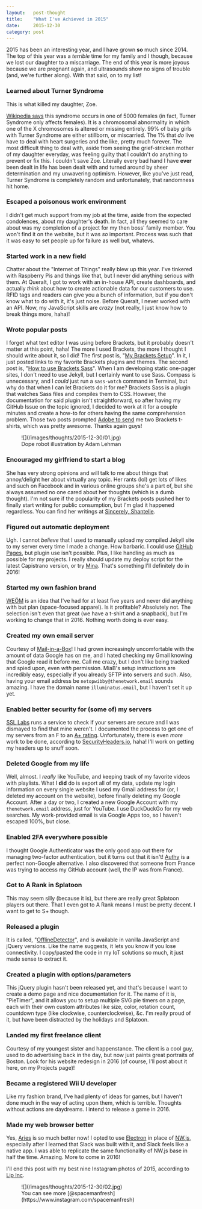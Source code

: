 ```yaml
---
layout:   post-thought
title:    "What I've Achieved in 2015"
date:     2015-12-30
category: post
---
```


2015 has been an interesting year, and I have grown **so** much since 2014. The top of this year was a _terrible_ time for my family and I though, because we lost our daughter to a miscarriage. The end of this year is more joyous because we are pregnant again, and ultrasounds show no signs of trouble (and, we're further along). With that said, on to my list!

### Learned about Turner Syndrome

This is what killed my daughter, Zoe.

[Wikipedia says](https://en.wikipedia.org/wiki/Turner_syndrome) this syndrome occurs in one of 5000 females (in fact, Turner Syndrome only affects females). It is a chromosomal abnormality in which one of the X chromosomes is altered or missing entirely. 99% of baby girls with Turner Syndrome are either stillborn, or miscarried. The 1% that _do_ live have to deal with heart surgeries and the like, pretty much forever. The most difficult thing to deal with, aside from seeing the grief-stricken mother of my daughter everyday, was feeling guilty that I couldn't do anything to prevent or fix this. I couldn't save Zoe. Literally every bad hand I have **ever** been dealt in life has been dealt with and turned around by sheer determination and my unwavering optimism. However, like you've just read, Turner Syndrome is completely random and unfortunately, that randomness hit home.



### Escaped a poisonous work environment

I didn't get much support from my job at the time, aside from the expected condolences, about my daughter's death. In fact, all they seemed to care about was my completion of a project for my then boss' family member. You won't find it on the website, but it was _so_ important. Process was such that it was easy to set people up for failure as well but, whatevs.



### Started work in a new field

Chatter about the "Internet of Things" really blew up this year. I've tinkered with Raspberry Pis and things like that, but I never did anything serious with them. At Queralt, I got to work with an in-house API, create dashboards, and actually _think_ about how to create actionable data for our customers to use. RFID tags and readers can give you a bunch of information, but if you don't know what to do with it, it's just noise. Before Queralt, I never worked with an API. Now, my JavaScript skills are _crazy_ (not really, I just know how to break things more, haha)!



### Wrote popular posts

I forget what text editor I was using before Brackets, but it probably doesn't matter at this point, haha! The more I used Brackets, the more I thought I should write about it, so I did! The first post is, "[My Brackets Setup](/thoughts/post/my-brackets-setup)". In it, I just posted links to my favorite Brackets plugins and themes. The second post is, "[How to use Brackets Sass](/thoughts/post/how-to-use-brackets-sass)". When I am developing static one-pager sites, I don't need to use Jekyll, but I certainly want to use Sass. Compass is unnecessary, and I _could_ just run a `sass-watch` command in Terminal, but why do that when I can let Brackets do it for me? Brackets Sass is a plugin that watches Sass files and compiles them to CSS. However, the documentation for said plugin isn't straightforward, so after having my GitHub Issue on the topic ignored, I decided to work at it for a couple minutes and create a how-to for others having the same comprehension problem. Those two posts prompted [Adobe to send](https://twitter.com/NetOpWibby/status/596129811657072640) me two Brackets t-shirts, which was pretty awesome. Thanks again guys!

<figure>
  ![](/images/thoughts/2015-12-30/01.jpg)
  <figcaption>Dope robot illustration by Adam Lehman</figcaption>
</figure>



### Encouraged my girlfriend to start a blog

She has very strong opinions and will talk to me about things that annoy/delight her about virtually any topic. Her rants (lol) get lots of likes and such on Facebook and in various online groups she's a part of, but she always assumed no one cared about her thoughts (which is a dumb thought). I'm not sure if the popularity of my Brackets posts pushed her to finally start writing for public consumption, but I'm glad it happened regardless. You can find her writings at [Sincerely, Shantelle](http://sincerelyshantelle.com).



### Figured out automatic deployment

Ugh. I cannot _believe_ that I used to manually upload my compiled Jekyll site to my server every time I made a change. How barbaric. I could use [GitHub Pages](https://pages.github.com), but plugin use isn't possible. Plus, I like handling as much as possible for my projects. I really should update my deploy script for the latest Capistrano version, or try [Mina](http://nadarei.co/mina). That's something I'll definitely do in 2016!



### Started my own fashion brand

[WEÖM](https://weöm.com) is an idea that I've had for at least five years and never did anything with but plan (space-focused apparel). Is it profitable? Absolutely not. The selection isn't even that great (we have a t-shirt and a snapback), but I'm working to change that in 2016. Nothing worth doing is ever easy.



### Created my own email server

Courtesy of [Mail-in-a-Box](https://mailinabox.email)! I had grown increasingly uncomfortable with the amount of data Google has on me, and I hated checking my Gmail knowing that Google read it before me. Call me crazy, but I don't like being tracked and spied upon, even _with_ permission. MiaB's setup instructions are incredibly easy, especially if you already SFTP into servers and such. Also, having your email address be `netopwibby@thenetwork.email` sounds amazing. I have the domain name `illuminatus.email`, but I haven't set it up yet.



### Enabled better security for (some of) my servers

[SSL Labs](https://www.ssllabs.com/ssltest) runs a service to check if your servers are secure and I was dismayed to find that mine weren't. I documented the process to get one of my servers from an F to an [A+ rating](/thoughts/post/set-up-your-apache-server-with-ssl). Unfortunately, there is even _more_ work to be done, according to [SecurityHeaders.io](https://securityheaders.io), haha! I'll work on getting my headers up to snuff soon.



### Deleted Google from my life

Well, almost. I _really_ like YouTube, and keeping track of my favorite videos with playlists. What I **did** do is export all of my data, update my login information on every single website I used my Gmail address for (or, I deleted my account on the website), before finally deleting my Google Account. After a day or two, I created a new Google Account with my `thenetwork.email` address, just for YouTube. I use DuckDuckGo for my web searches. My work-provided email is via Google Apps too, so I haven't escaped 100%, but close.



### Enabled 2FA everywhere possible

I thought Google Authenticator was the only good app out there for managing two-factor authentication, but it turns out that it isn't! [Authy](https://www.authy.com) is a perfect non-Google alternative. I also discovered that someone from France was trying to access my GitHub account (well, the IP was from France).



### Got to A Rank in Splatoon

This may seem silly (because it is), but there are really great Splatoon players out there. That I even got to A Rank means I must be pretty decent. I want to get to S+ though.



### Released a plugin

It is called, "[OfflineDetector](https://github.com/NetOperatorWibby/OfflineDetector)", and is available in vanilla JavaScript and jQuery versions. Like the name suggests, it lets you know if you lose connectivity. I copy/pasted the code in my IoT solutions so much, it just made sense to extract it.



### Created a plugin with options/parameters

This jQuery plugin hasn't been released yet, and that's because I want to create a demo page and nice documentation for it. The name of it is, "PieTimer", and it allows you to setup multiple SVG pie timers on a page, each with their own custom attributes like size, color, rotation count, countdown type (like clockwise, counterclockwise), &c. I'm really proud of it, but have been distracted by the holidays and Splatoon.



### Landed my first freelance client

Courtesy of my youngest sister and happenstance. The client is a cool guy, used to do advertising back in the day, but now just paints great portraits of Boston. Look for his website redesign in 2016 (of course, I'll post about it here, on my Projects page)!



### Became a registered Wii U developer

Like my fashion brand, I've had plenty of ideas for games, but I haven't done much in the way of acting upon them, which is terrible. Thoughts without actions are daydreams. I intend to release a game in 2016.



### Made my web browser better

Yes, [Aries](https://github.com/IdeasNeverCease/Aries) is so much better now! I opted to use [Electron](http://electron.atom.io) in place of [NW.js](http://nwjs.io), especially after I learned that Slack was built with it, and Slack feels like a native app. I was able to replicate the same functionality of NW.js base in half the time. Amazing. More to come in 2016!

I'll end this post with my best nine Instagram photos of 2015, according to [Lip Inc](http://2015bestnine.com).

<figure>
  ![](/images/thoughts/2015-12-30/02.jpg)
  <figcaption>You can see more [@spacemanfresh](https://www.instagram.com/spacemanfresh)</figcaption>
</figure>